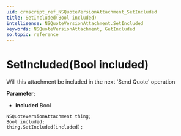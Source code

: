 ```yaml
---
uid: crmscript_ref_NSQuoteVersionAttachment_SetIncluded
title: SetIncluded(Bool included)
intellisense: NSQuoteVersionAttachment.SetIncluded
keywords: NSQuoteVersionAttachment, GetIncluded
so.topic: reference
---
```


# SetIncluded(Bool included)

Will this attachment be included in the next 'Send Quote' operation

**Parameter:** 
* **included** Bool

```crmscript
NSQuoteVersionAttachment thing;
Bool included;
thing.SetIncluded(included);
```

